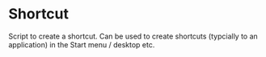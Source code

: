 # Shortcut

Script to create a shortcut. Can be used to create shortcuts (typcially to an application) in the Start menu / desktop etc.
